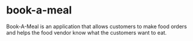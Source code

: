 # book-a-meal
Book-A-Meal is an application that allows customers to make food orders and helps the food vendor know what the customers want to eat.